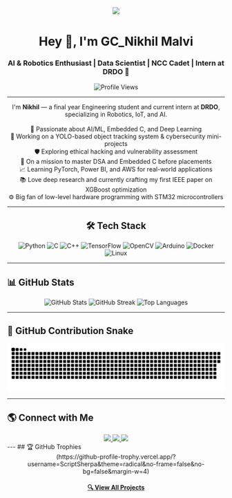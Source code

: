 
<h1 align="center">
  <a href="https://git.io/typing-svg" title="Typing SVG">
    <img src="https://readme-typing-svg.herokuapp.com/?lines=Hey,+I'm+Nikhil+👋;+AI/ML+Engineer+|+Deep+Learning+|+Embedded+Systems+Enthusiast;Let's+build+something+cool!&center=true&size=30&width=1000">
  </a>
</h1>

</h1>


<h1 align="center">Hey 👋, I'm GC_Nikhil Malvi</h1>
<h3 align="center">AI & Robotics Enthusiast | Data Scientist | NCC Cadet | Intern at DRDO 🚀</h3>

<p align="center">
<img src="https://komarev.com/ghpvc/?username=ScriptSherpa&color=blue" alt="Profile Views" />
</p>

---

<p align="center">
  I'm <b>Nikhil</b> — a final year Engineering student and current intern at <b>DRDO</b>, specializing in Robotics, IoT, and AI.
  <br><br>
  🔬 Passionate about AI/ML, Embedded C, and Deep Learning <br>
  🎯 Working on a YOLO-based object tracking system & cybersecurity mini-projects<br>
  🛡️ Exploring ethical hacking and vulnerability assessment<br>
  🧠 On a mission to master DSA and Embedded C before placements<br>
  📈 Learning PyTorch, Power BI, and AWS for real-world applications<br>
  📚 Love deep research and currently crafting my first IEEE paper on XGBoost optimization<br>
  ⚙️ Big fan of low-level hardware programming with STM32 microcontrollers
</p>

---

<h2 align="center"> 🛠 Tech Stack</h2>

<div align="center">
<img src="https://cdn.jsdelivr.net/gh/devicons/devicon/icons/python/python-original.svg" height="50" alt="Python" />
<img src="https://cdn.jsdelivr.net/gh/devicons/devicon/icons/c/c-original.svg" height="50" alt="C" />
<img src="https://cdn.jsdelivr.net/gh/devicons/devicon/icons/cplusplus/cplusplus-original.svg" height="50" alt="C++" />
<img src="https://cdn.jsdelivr.net/gh/devicons/devicon/icons/tensorflow/tensorflow-original.svg" height="50" alt="TensorFlow" />
<img src="https://cdn.jsdelivr.net/gh/devicons/devicon/icons/opencv/opencv-original.svg" height="50" alt="OpenCV" />
<img src="https://cdn.jsdelivr.net/gh/devicons/devicon/icons/arduino/arduino-original.svg" height="50" alt="Arduino" />
<img src="https://cdn.jsdelivr.net/gh/devicons/devicon/icons/docker/docker-original.svg" height="50" alt="Docker" />
<img src="https://cdn.jsdelivr.net/gh/devicons/devicon/icons/linux/linux-original.svg" height="50" alt="Linux" />
</div>


---

## 📊 GitHub Stats
<div align="center">
<img src="https://github-readme-stats.vercel.app/api?username=ScriptSherpa&show_icons=true&theme=dracula" height="160" alt="GitHub Stats" />
<img src="https://streak-stats.demolab.com?user=ScriptSherpa&theme=dark&hide_border=false" height="160" alt="GitHub Streak" />
<img src="https://github-readme-stats.vercel.app/api/top-langs?username=ScriptSherpa&layout=compact&theme=dracula" height="160" alt="Top Languages" />
</div>

---
## 🐍 GitHub Contribution Snake
<div align="center">
<picture>
<source media="(prefers-color-scheme: dark)" srcset="https://raw.githubusercontent.com/ScriptSherpa/ScriptSherpa/output/github-contribution-grid-snake-dark.svg">
<source media="(prefers-color-scheme: light)" srcset="https://raw.githubusercontent.com/ScriptSherpa/ScriptSherpa/output/github-contribution-grid-snake.svg">
<img alt="GitHub Contribution Grid Snake" src="https://raw.githubusercontent.com/ScriptSherpa/ScriptSherpa/output/github-contribution-grid-snake.svg">
</picture>
</div>

---
## 🌎 Connect with Me
<div align="center">
<a href="https://www.linkedin.com/in/gc-nikhil-malvi-757647241/">
<img src="https://img.shields.io/badge/LinkedIn-0077B5?style=for-the-badge&logo=linkedin&logoColor=white" />
</a>
<a href="https://x.com/captain_slyvest">
<img src="https://img.shields.io/badge/Twitter-1DA1F2?style=for-the-badge&logo=twitter&logoColor=white" />
</a>
<a href="malvinikhil177@gmail.com">
<img src="https://img.shields.io/badge/Email-D14836?style=for-the-badge&logo=gmail&logoColor=white" />
</a>
</div>
---
## 🏆 GitHub Trophies
<div align="center">
 (https://github-profile-trophy.vercel.app/?username=ScriptSherpa&theme=radical&no-frame=false&no-bg=false&margin-w=4)
</div>
<div align="center">
</div>
<h4 align="center">
  <a href="https://github.com/ScriptSherpa?tab=repositories">🔍 View All Projects</a>
</h4>
